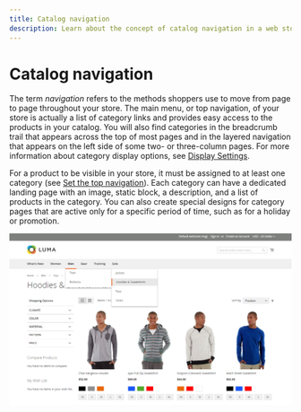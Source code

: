 ```yaml
---
title: Catalog navigation
description: Learn about the concept of catalog navigation in a web store.
---
```

# Catalog navigation

The term _navigation_ refers to the methods shoppers use to move from page to page throughout your store. The main menu, or top navigation, of your store is actually a list of category links and provides easy access to the products in your catalog. You will also find categories in the breadcrumb trail that appears across the top of most pages and in the layered navigation that appears on the left side of some two- or three-column pages. For more information about category display options, see [Display Settings](categories-display-settings.md).

For a product to be visible in your store, it must be assigned to at least one category (see [Set the top navigation](navigation-top.md)). Each category can have a dedicated landing page with an image, static block, a description, and a list of products in the category. You can also create special designs for category pages that are active only for a specific period of time, such as for a holiday or promotion.

![Catalog navigation on the storefront](./assets/storefront-menu-levels.png)<!-- zoom -->